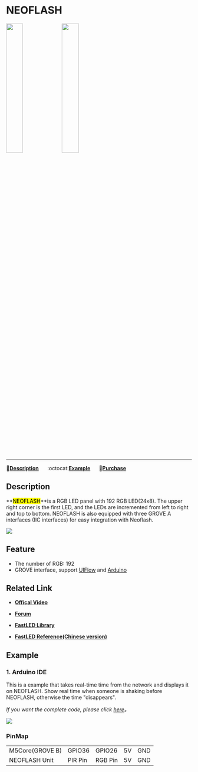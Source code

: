 # NEOFLASH

<img src="assets/img/product_pics/unit/unit_neoflash_01.png" width="30%" height="30%"><img src="assets/img/product_pics/unit/unit_neoflash_02.png" width="30%" height="30%">

***

:memo:**[Description](#Description)**&nbsp;&nbsp;&nbsp;&nbsp;&nbsp;&nbsp;:octocat:**[Example](#Example)**&nbsp;&nbsp;&nbsp;&nbsp;&nbsp;&nbsp;🛒**[Purchase](https://pt.aliexpress.com/store/product/M5Stack-Newest-NeoFlash-Light-Board-made-of-Acrylic-with-192pcs-NeoPixels-and-PIR-Sensor-compatible-with/3226069_32957760176.html?spm=a2g03.12010615.8148356.2.66ca32c6EOLxpR)**

## Description

**<mark>NEOFLASH</mark>**is a RGB LED panel with 192 RGB LED(24x8). The upper right corner is the first LED, and the LEDs are incremented from left to right and top to bottom. NEOFLASH is also equipped with three GROVE A interfaces (IIC interfaces) for easy integration with Neoflash.

<img src="assets/img/product_pics/unit/unit_neoflash_03.png">

## Feature

-  The number of RGB: 192
-  GROVE interface, support [UIFlow](http://flow.m5stack.com) and [Arduino](http://www.arduino.cc)

## Related Link

- **[Offical Video](https://www.youtube.com/channel/UCozgFVglWYQXbvTmGyS739w)**

- **[Forum](http://forum.m5stack.com/)**

- **[FastLED Library](https://github.com/FastLED/FastLED/wiki/Overview)**

- **[FastLED Reference(Chinese version)](http://www.taichi-maker.com/homepage/reference-index/arduino-library-index/fastled-library/)**

## Example

### 1. Arduino IDE

This is a example that takes real-time time from the network and displays it on NEOFLASH. Show real time when someone is shaking before NEOFLASH, otherwise the time "disappears".

*If you want the complete code, please click [here](https://github.com/m5stack/M5-ProductExampleCodes/tree/master/Unit/NEOPIXEL/Arduino)。*

<img src="assets/img/product_pics/unit/unit_example/NEOFLASH/example_unit_neoflash_01.png">

### PinMap

<table>
<tr><td>M5Core(GROVE B)</td><td>GPIO36</td><td>GPIO26</td><td>5V</td><td>GND</td></tr>
 <tr><td>NEOFLASH Unit</td><td>PIR Pin</td><td>RGB Pin</td><td>5V</td><td>GND</td></tr>
</table>